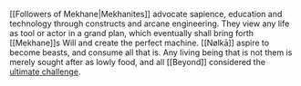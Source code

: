 [[Followers of Mekhane|Mekhanites]] advocate sapience, education and technology through constructs and arcane engineering. They view any life as tool or actor in a grand plan, which eventually shall bring forth [[Mekhane]]s Will and create the perfect machine. 
[[Nølkā]] aspire to become beasts, and consume all that is. Any living being that is not them is merely sought after as lowly food, and all [[Beyond]] considered the [ultimate challenge](Theophagy). 

